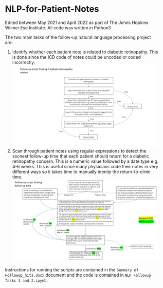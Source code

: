 # NLP-for-Patient-Notes

Edited between May 2021 and April 2022 as part of The Johns Hopkins Wilmer Eye Institute. All code was written in Python3

The two main tasks of the follow-up natural language processing project are: 

1. Identify whether each patient note is related to diabetic retinopathy. This is done since the ICD code of notes could be uncoded or coded incorrectly. <br /><img src = "/Followup Code Flowchart Task 1.jpg" width = 800>
2.  Scan through patient notes using regular expressions to detect the soonest follow-up time that each patient should return for a diabetic retinopathy concern. This is a numeric value followed by a date type e.g. 4-6 weeks. This is useful since many physicians code their notes in very different ways so it takes time to manually identiy the return-to-clinic time. <br /> <img src = "/Followup Code Flowchart Task 2.jpg" width = 800>

Instructions for running the scripts are contained in the `Summary of Followup_hits.docx` document and the code is contained in `NLP Followup Tasks 1 and 2.ipynb`. 
